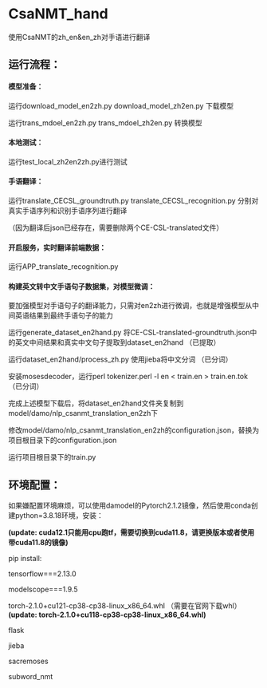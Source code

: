 # CsaNMT_hand
使用CsaNMT的zh_en&amp;en_zh对手语进行翻译

## 运行流程：

#### 模型准备：

运行download_model_en2zh.py  download_model_zh2en.py 下载模型

运行trans_mdoel_en2zh.py  trans_mdoel_zh2en.py 转换模型

#### 本地测试：

运行test_local_zh2en2zh.py进行测试

#### 手语翻译：

运行translate_CECSL_groundtruth.py  translate_CECSL_recognition.py 分别对真实手语序列和识别手语序列进行翻译

（因为翻译后json已经存在，需要删除两个CE-CSL-translated文件）

#### 开启服务，实时翻译前端数据：

运行APP_translate_recognition.py

#### 构建英文转中文手语句子数据集，对模型微调：

要加强模型对手语句子的翻译能力，只需对en2zh进行微调，也就是增强模型从中间英语结果到最终手语句子的能力

运行generate_dataset_en2hand.py 将CE-CSL-translated-groundtruth.json中的英文中间结果和真实中文句子提取到dataset_en2hand （已提取）

运行dataset_en2hand/process_zh.py 使用jieba将中文分词 （已分词）

安装mosesdecoder，运行perl tokenizer.perl -l en < train.en > train.en.tok （已分词）

完成上述模型下载后，将dataset_en2hand文件夹复制到model/damo/nlp_csanmt_translation_en2zh下

修改model/damo/nlp_csanmt_translation_en2zh的configuration.json，替换为项目根目录下的configuration.json

运行项目根目录下的train.py


## 环境配置：

如果嫌配置环境麻烦，可以使用damodel的Pytorch2.1.2镜像，然后使用conda创建python=3.8.18环境，安装：

**(update: cuda12.1只能用cpu跑tf，需要切换到cuda11.8，请更换版本或者使用带cuda11.8的镜像)**

pip install:

tensorflow===2.13.0

modelscope===1.9.5 

torch-2.1.0+cu121-cp38-cp38-linux_x86_64.whl （需要在官网下载whl）**(update: torch-2.1.0+cu118-cp38-cp38-linux_x86_64.whl)**


flask

jieba

sacremoses

subword_nmt
